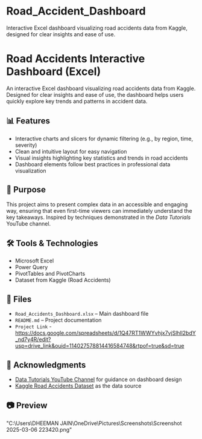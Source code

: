 # Road_Accident_Dashboard
Interactive Excel dashboard visualizing road accidents data from Kaggle, designed for clear insights and ease of use.

# Road Accidents Interactive Dashboard (Excel)

An interactive Excel dashboard visualizing road accidents data from Kaggle. Designed for clear insights and ease of use, the dashboard helps users quickly explore key trends and patterns in accident data.

## 📊 Features

- Interactive charts and slicers for dynamic filtering (e.g., by region, time, severity)
- Clean and intuitive layout for easy navigation
- Visual insights highlighting key statistics and trends in road accidents
- Dashboard elements follow best practices in professional data visualization

## 🎯 Purpose

This project aims to present complex data in an accessible and engaging way, ensuring that even first-time viewers can immediately understand the key takeaways. Inspired by techniques demonstrated in the *Data Tutorials* YouTube channel.

## 🛠 Tools & Technologies

- Microsoft Excel
- Power Query
- PivotTables and PivotCharts
- Dataset from Kaggle (Road Accidents)

## 📁 Files

- `Road_Accidents_Dashboard.xlsx` – Main dashboard file
- `README.md` – Project documentation
- `Project Link` - https://docs.google.com/spreadsheets/d/1Q47RT1WWYvhjx7vjSlhll2bdY_nd7y4R/edit?usp=drive_link&ouid=114027578814416584748&rtpof=true&sd=true

## 📌 Acknowledgments

- [Data Tutorials YouTube Channel](https://www.youtube.com/@DataTutorials) for guidance on dashboard design
- [Kaggle Road Accidents Dataset](https://www.kaggle.com/) as the data source

## 📷 Preview

"C:\Users\DHEEMAN JAIN\OneDrive\Pictures\Screenshots\Screenshot 2025-03-06 223420.png"
